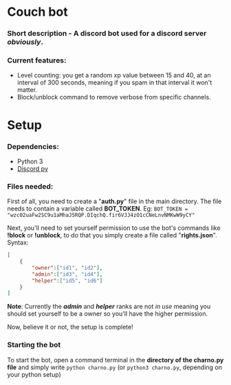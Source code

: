 # Couch bot
### Short description - A discord bot used for a discord server *obviously*.
### Current features:
* Level counting: you get a random xp value between 15 and 40, at an interval of 300 seconds, meaning if you spam in that interval it won't matter.
* Block/unblock command to remove verbose from specific channels.

# Setup
### Dependencies:
* Python 3
* [Discord py](https://github.com/Rapptz/discord.py)
### Files needed:
First of all, you need to create a "**auth.py**" file in the main directory. The file needs to contain a variable called __BOT_TOKEN__.
Eg: ```BOT_TOKEN = "wzc02uaFw2SC9u1aMhaJ5RQP.DIqchQ.fir6VJJ4zO1cCNeLnvNMKwW9yCY"```

Next, you'll need to set yourself permission to use the bot's commands like __!block__ or __!unblock__, to do that you simply create a file called "**rights.json**". Syntax:

```json
[
    {
        "owner":["id1", "id2"],
        "admin":["id3", "id4"],
        "helper":["id5", "id6"]
    }
]
```
__Note__: Currently the ***admin*** and ***helper*** ranks are not *in use* meaning you should set yourself to be a owner so you'll have the higher permission.

Now, believe it or not, the setup is complete!
### Starting the bot
To start the bot, open a command terminal in the **directory of the charno.py file** and simply write ```python charno.py``` (or ```python3 charno.py```, depending on your python setup)